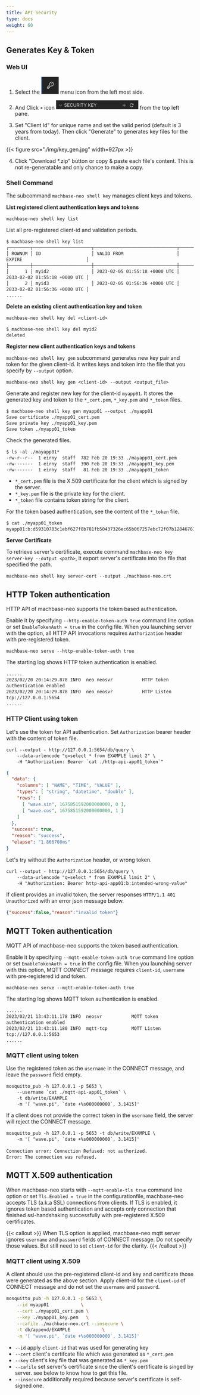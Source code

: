 ```yaml
---
title: API Security
type: docs
weight: 60
---
```


## Generates Key & Token

### Web UI

1. Select the <img src="./img/key_icon.jpg" width=47 style="display:inline"> menu icon from the left most side.

2. And Click `+` icon <img src="./img/key_add_icon.jpg" width=221 style="display:inline"> from the top left pane.

3. Set "Client Id" for unique name and set the valid period (default is 3 years from today).
Then click "Generate" to generates key files for the client.

{{< figure src="./img/key_gen.jpg" width=927px >}}

4. Click "Download *.zip" button or copy & paste each file's content. This is not re-generatable and only chance to make a copy.

### Shell Command

The subcommand `machbase-neo shell key` manages client keys and tokens.

**List registered client authentication keys and tokens**

```
machbase-neo shell key list
```

List all pre-registered client-id and validation periods.

```
$ machbase-neo shell key list
┌────────┬──────────────────────┬───────────────────────────────┬───────────────────────────────┐
│ ROWNUM │ ID                   │ VALID FROM                    │ EXPIRE                        │
├────────┼──────────────────────┼───────────────────────────────┼───────────────────────────────┤
│      1 │ myid2                │ 2023-02-05 01:55:18 +0000 UTC │ 2033-02-02 01:55:18 +0000 UTC │
│      2 │ myid3                │ 2023-02-05 01:56:36 +0000 UTC │ 2033-02-02 01:56:36 +0000 UTC │
......
```

**Delete an existing client authentication key and token**

```
machbase-neo shell key del <client-id>
```

```
$ machbase-neo shell key del myid2
deleted
```

**Register new client authentication keys and tokens**

`machbase-neo shell key gen` subcommand generates new key pair and token for the given client-id.
It writes keys and token into the file that you specify by `--output` option.

```
machbase-neo shell key gen <client-id> --output <output_file>
```

Generate and register new key for the client-id `myapp01`. It stores the generated key and token to the `*_cert.pem`, `*_key.pem` and `*_token` files.

```
$ machbase-neo shell key gen myapp01 --output ./myapp01 
Save certificate ./myapp01_cert.pem
Save private key ./myapp01_key.pem
Save token ./myapp01_token
```

Check the generated files.

```
$ ls -al ./mayapp01*
-rw-r--r--  1 eirny  staff  782 Feb 20 19:33 ./mayapp01_cert.pem
-rw-------  1 eirny  staff  390 Feb 20 19:33 ./mayapp01_key.pem
-rw-------  1 eirny  staff   81 Feb 20 19:33 ./mayapp01_token
```

- `*_cert.pem` file is the X.509 certificate for the client which is signed by the server.
- `*_key.pem` file is the private key for the client.
- `*_token` file contains token string for the client.

For the token based authentication, see the content of the `*_token` file.

```
$ cat ./myapp01_token 
myapp01:b:d59310703c1ebf627f8b781fb50437326ec65b067257ebc72f07b12846761d17   
```

**Server Certificate**

To retrieve server's certificate, execute command `machbase-neo key server-key --output <path>`, it export server's certificate into the file that specified the path.

```
machbase-neo shell key server-cert --output ./machbase-neo.crt
```

## HTTP Token authentication

HTTP API of machbase-neo supports the token based authentication.

Enable it by specifying `--http-enable-token-auth true` command line option or set `EnableTokenAuth = true` in the config file.
When you launching server with the option, all HTTP API invocations requires `Authorization` header with pre-registered token.

```
machbase-neo serve --http-enable-token-auth true
```

The starting log shows HTTP token authentication is enabled.

```
......
2023/02/20 20:14:29.878 INFO  neo neosvr           HTTP token authentication enabled
2023/02/20 20:14:29.878 INFO  neo neosvr           HTTP Listen tcp://127.0.0.1:5654
......
```

### HTTP Client using token

Let's use the token for API authentication. Set `Authorization` bearer header with the content of token file.

```
curl --output - http://127.0.0.1:5654/db/query \
    --data-urlencode "q=select * from EXAMPLE limit 2" \
    -H "Authorization: Bearer `cat ./http-api-app01_token`"
```

```json
{
  "data": {
    "columns": [ "NAME", "TIME", "VALUE" ],
    "types": [ "string", "datetime", "double" ],
    "rows": [
      [ "wave.sin", 1675851592000000000, 0 ],
      [ "wave.cos", 1675851592000000000, 1 ]
    ]
  },
  "success": true,
  "reason": "success",
  "elapse": "1.866708ms"
}
```

Let's try without the `Authorization` header, or wrong token.

```
curl --output - http://127.0.0.1:5654/db/query \
    --data-urlencode "q=select * from EXAMPLE limit 2" \
    -H "Authorization: Bearer http-api-app01:b:intended-wrong-value"
```

If client provides an invalid token, the server responses `HTTP/1.1 401 Unauthorized` with an error json message below.

```json
{"success":false,"reason":"invalid token"}
```


## MQTT Token authentication

MQTT API of machbase-neo supports the token based authentication.

Enable it by specifying `--mqtt-enable-token-auth true` command line option or set `EnableTokenAuth = true` in the config file.
When you launching server with this option, MQTT CONNECT message requires `client-id`, `username` with pre-registered id and token.

```
machbase-neo serve --mqtt-enable-token-auth true
```

The starting log shows MQTT token authentication is enabled.

```
......
2023/02/21 13:43:11.178 INFO  neosvr           MQTT token authentication enabled
2023/02/21 13:43:11.180 INFO  mqtt-tcp         MQTT Listen tcp://127.0.0.1:5653
......
```

### MQTT client using token

Use the registered token as the `username` in the CONNECT message, and leave the `password` field empty.

```
mosquitto_pub -h 127.0.0.1 -p 5653 \
    --username `cat ./mqtt-api-app01_token` \
    -t db/write/EXAMPLE            \
    -m '[ "wave.pi", `date +%s000000000`, 3.1415]'
```

If a client does not provide the correct token in the `username` field, the server will reject the CONNECT message.

```
mosquitto_pub -h 127.0.0.1 -p 5653 -t db/write/EXAMPLE \
    -m '[ "wave.pi", `date +%s000000000`, 3.1415]'

Connection error: Connection Refused: not authorized.
Error: The connection was refused.
```

## MQTT X.509 authentication

When machbase-neo starts with `--mqtt-enable-tls true` command line option or set `Tls.Enabled = true` in the configurationfile,
machbase-neo accepts TLS (a.k.a SSL) connections from clients. 
If TLS is enabled, it ignores token based authentication and accepts only connection that finished ssl-handshaking successfully 
with pre-registered X.509 certificates.

{{< callout >}}
When TLS option is applied, machbase-neo mqtt server ignores `username` and `password` fields of CONNECT message.
Do not specify those values. But still need to set `client-id` for the clarity.
{{< /callout >}}

### MQTT client using X.509

A client should use the pre-registered client-id and key and certificate those were generated as the above section.
Apply client-id for the `client-id` of CONNECT message and do not set the `username` and `password`.

```sh
mosquitto_pub -h 127.0.0.1 -p 5653 \
    --id myapp01            \
    --cert ./myapp01_cert.pem \
    --key ./myapp01_key.pem   \
    --cafile ./machbase-neo.crt --insecure \
    -t db/append/EXAMPLE            \
    -m '[ "wave.pi", `date +%s000000000`, 3.1415]'
```

- `--id` apply `client-id` that was used for generating key
- `--cert` client's certifcate file which was generated as `*_cert.pem`
- `--key` client's key file that was generated as `*_key.pem`
- `--cafile` set server's certificate since the client's certificate is singed by server. see below to know how to get this file.
- `--insecure` additionally required because server's certificate is self-signed one.

